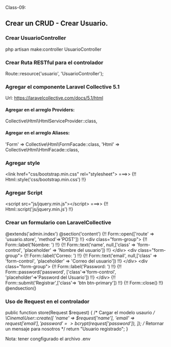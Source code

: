 Class-09:

## Crear un CRUD - Crear Usuario.
### Crear UsuarioController
php artisan make:controller UsuarioController

### Crear Ruta RESTful para el controlador 
Route::resource('usuario', 'UsuarioController');

### Agregar el componente Laravel Collective 5.1
Url: <https://laravelcollective.com/docs/5.1/html>
#### Agregar en el arreglo Providers:
Collective\Html\HtmlServiceProvider::class,
#### Agregar en el arreglo Aliases:
'Form' => Collective\Html\FormFacade::class,
'Html' => Collective\Html\HtmlFacade::class,

### Agregar style
&lt;link href="css/bootstrap.min.css" rel="stylesheet"&gt;  ===>> {!! Html::style('css/bootstrap.min.css') !!}

### Agregar Script
&lt;script src="js/jquery.min.js"></script&gt;  ===>> {!! Html::script('js/jquery.min.js') !!}

### Crear un formulario con LaravelCollective
@extends('admin.index')
@section('content')
    {!! Form::open(['route' => 'usuario.store', 'method'=>'POST']) !!}
    &lt;div class="form-group"&gt;
        {!! Form::label('Nombre: ') !!}
        {!! Form::text('name', null,['class' => 'form-control', 'placeholder' => 'Nombre del usuario']) !!}
    &lt;/div&gt;
    &lt;div class="form-group">
        {!! Form::label('Correo: ') !!}
        {!! Form::text('email', null,['class' => 'form-control', 'placeholder' => 'Correo del usuario']) !!}
    &lt;/div&gt;
    &lt;div class="form-group"&gt;
        {!! Form::label('Password: ') !!}
        {!! Form::password('password', ['class'=>'form-control', 'placeholder'=>'Password del Usuario']) !!}
    &lt;/div>
    {!! Form::submit('Registrar',['class'=> 'btn btn-primary']) !!}
    {!! Form::close() !!}
@endsection()

### Uso de Request en el controlador
public function store(Request $request)
    {
        /* Cargar el modelo usaurio */
        \Cinema\User::create([
            'name'      => $request['name'],
            'email'     => $request['email'],
            'password'  => bcrypt($request['password']),
        ]);
        /* Retornar un mensaje para nosotros */
        return "Usuario registrado";
    }

Nota: tener congfigurado el archivo .env